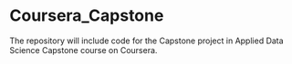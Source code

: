 # Coursera_Capstone
The repository will include code for the Capstone project in Applied Data Science Capstone course on Coursera.
